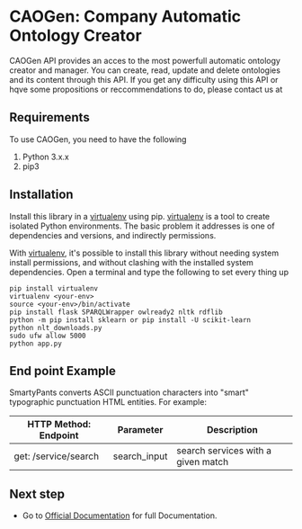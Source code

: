 ﻿# CAOGen: Company Automatic Ontology Creator
CAOGen API provides an acces to the most powerfull automatic ontology creator and manager. You can create, read, update and delete ontologies and its content through this API. 
If you get any difficulty using this API or hqve some propositions or reccommendations to do, please contact us at

## Requirements 
To use CAOGen, you need to have the following 
1. Python 3.x.x
2. pip3
## Installation
Install this library in a [virtualenv](https://virtualenv.pypa.io/en/latest/) using pip. [virtualenv](https://virtualenv.pypa.io/en/latest/) is a tool to create isolated Python environments. The basic problem it addresses is one of dependencies and versions, and indirectly permissions.

With [virtualenv](https://virtualenv.pypa.io/en/latest/), it's possible to install this library without needing system install permissions, and without clashing with the installed system dependencies.
Open a terminal and type the following to set every thing up

```
pip install virtualenv
virtualenv <your-env>
source <your-env>/bin/activate
pip install flask SPARQLWrapper owlready2 nltk rdflib 
python -m pip install sklearn or pip install -U scikit-learn
python nlt_downloads.py
sudo ufw allow 5000
python app.py

```



## End point Example

SmartyPants converts ASCII punctuation characters into "smart" typographic punctuation HTML entities. For example:

|          HTTP Method: Endpoint     |            Parameter              |  Description                       |
|----------------|-------------------------------|-----------------------------|
|get: /service/search|search_input            |search services with a given match          |




## Next step

-   Go to [Official Documentation](www.ongo.cm/caodoc/) for full Documentation.

